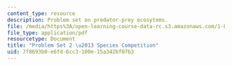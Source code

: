 ```yaml
---
content_type: resource
description: Problem set on predator-prey ecosytems.
file: /media/https%3A/open-learning-course-data-rc.s3.amazonaws.com/1-020-ecology-ii-engineering-for-sustainability-spring-2008/7f8693b0e6fd6cc3100e15a342bf07b3_assn2.pdf
file_type: application/pdf
resourcetype: Document
title: "Problem Set 2 \u2013 Species Competition"
uid: 7f8693b0-e6fd-6cc3-100e-15a342bf07b3
---
```


